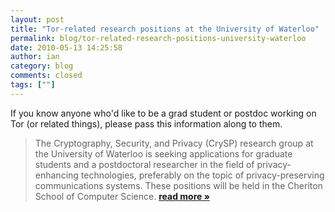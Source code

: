 ```yaml
---
layout: post
title: "Tor-related research positions at the University of Waterloo"
permalink: blog/tor-related-research-positions-university-waterloo
date: 2010-05-13 14:25:58
author: ian
category: blog
comments: closed
tags: [""]
---
```


If you know anyone who'd like to be a grad student or postdoc working on Tor (or related things), please pass this information along to them.

> The Cryptography, Security, and Privacy (CrySP) research group at the University of Waterloo is seeking applications for graduate students and a postdoctoral researcher in the field of privacy-enhancing technologies, preferably on the topic of privacy-preserving communications systems. These positions will be held in the Cheriton School of Computer Science. [**read more »**](https://blog.torproject.org/blog/tor-related-research-positions-university-waterloo)
